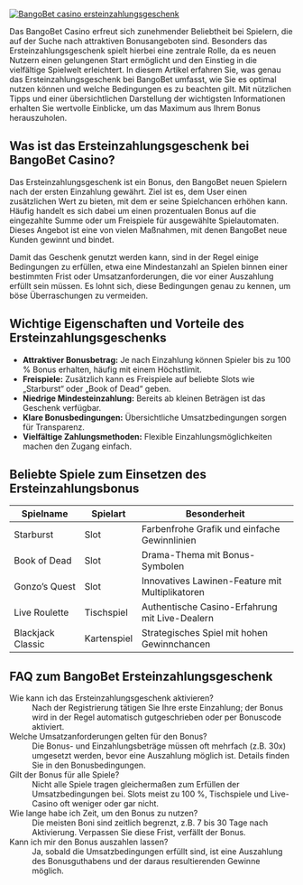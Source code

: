[![BangoBet casino ersteinzahlungsgeschenk](https://123-caf.pages.dev/gitsignup.png)](https://vrmoo.ru/Bt82HjjY)

<p>Das BangoBet Casino erfreut sich zunehmender Beliebtheit bei Spielern, die auf der Suche nach attraktiven Bonusangeboten sind. Besonders das Ersteinzahlungsgeschenk spielt hierbei eine zentrale Rolle, da es neuen Nutzern einen gelungenen Start ermöglicht und den Einstieg in die vielfältige Spielwelt erleichtert. In diesem Artikel erfahren Sie, was genau das Ersteinzahlungsgeschenk bei BangoBet umfasst, wie Sie es optimal nutzen können und welche Bedingungen es zu beachten gilt. Mit nützlichen Tipps und einer übersichtlichen Darstellung der wichtigsten Informationen erhalten Sie wertvolle Einblicke, um das Maximum aus Ihrem Bonus herauszuholen.</p>  <h2>Was ist das Ersteinzahlungsgeschenk bei BangoBet Casino?</h2> <p>Das Ersteinzahlungsgeschenk ist ein Bonus, den BangoBet neuen Spielern nach der ersten Einzahlung gewährt. Ziel ist es, dem User einen zusätzlichen Wert zu bieten, mit dem er seine Spielchancen erhöhen kann. Häufig handelt es sich dabei um einen prozentualen Bonus auf die eingezahlte Summe oder um Freispiele für ausgewählte Spielautomaten. Dieses Angebot ist eine von vielen Maßnahmen, mit denen BangoBet neue Kunden gewinnt und bindet.</p> <p>Damit das Geschenk genutzt werden kann, sind in der Regel einige Bedingungen zu erfüllen, etwa eine Mindestanzahl an Spielen binnen einer bestimmten Frist oder Umsatzanforderungen, die vor einer Auszahlung erfüllt sein müssen. Es lohnt sich, diese Bedingungen genau zu kennen, um böse Überraschungen zu vermeiden.</p>  <h2>Wichtige Eigenschaften und Vorteile des Ersteinzahlungsgeschenks</h2> <ul>   <li><strong>Attraktiver Bonusbetrag:</strong> Je nach Einzahlung können Spieler bis zu 100 % Bonus erhalten, häufig mit einem Höchstlimit.</li>   <li><strong>Freispiele:</strong> Zusätzlich kann es Freispiele auf beliebte Slots wie „Starburst“ oder „Book of Dead“ geben.</li>   <li><strong>Niedrige Mindesteinzahlung:</strong> Bereits ab kleinen Beträgen ist das Geschenk verfügbar.</li>   <li><strong>Klare Bonusbedingungen:</strong> Übersichtliche Umsatzbedingungen sorgen für Transparenz.</li>   <li><strong>Vielfältige Zahlungsmethoden:</strong> Flexible Einzahlungsmöglichkeiten machen den Zugang einfach.</li> </ul>  <h2>Beliebte Spiele zum Einsetzen des Ersteinzahlungsbonus</h2> <table>   <thead>     <tr>       <th>Spielname</th>       <th>Spielart</th>       <th>Besonderheit</th>     </tr>   </thead>   <tbody>     <tr>       <td>Starburst</td>       <td>Slot</td>       <td>Farbenfrohe Grafik und einfache Gewinnlinien</td>     </tr>     <tr>       <td>Book of Dead</td>       <td>Slot</td>       <td>Drama-Thema mit Bonus-Symbolen</td>     </tr>     <tr>       <td>Gonzo’s Quest</td>       <td>Slot</td>       <td>Innovatives Lawinen-Feature mit Multiplikatoren</td>     </tr>     <tr>       <td>Live Roulette</td>       <td>Tischspiel</td>       <td>Authentische Casino-Erfahrung mit Live-Dealern</td>     </tr>     <tr>       <td>Blackjack Classic</td>       <td>Kartenspiel</td>       <td>Strategisches Spiel mit hohen Gewinnchancen</td>     </tr>   </tbody> </table>  <h2>FAQ zum BangoBet Ersteinzahlungsgeschenk</h2> <dl>   <dt>Wie kann ich das Ersteinzahlungsgeschenk aktivieren?</dt>   <dd>Nach der Registrierung tätigen Sie Ihre erste Einzahlung; der Bonus wird in der Regel automatisch gutgeschrieben oder per Bonuscode aktiviert.</dd>    <dt>Welche Umsatzanforderungen gelten für den Bonus?</dt>   <dd>Die Bonus- und Einzahlungsbeträge müssen oft mehrfach (z.B. 30x) umgesetzt werden, bevor eine Auszahlung möglich ist. Details finden Sie in den Bonusbedingungen.</dd>    <dt>Gilt der Bonus für alle Spiele?</dt>   <dd>Nicht alle Spiele tragen gleichermaßen zum Erfüllen der Umsatzbedingungen bei. Slots meist zu 100 %, Tischspiele und Live-Casino oft weniger oder gar nicht.</dd>    <dt>Wie lange habe ich Zeit, um den Bonus zu nutzen?</dt>   <dd>Die meisten Boni sind zeitlich begrenzt, z.B. 7 bis 30 Tage nach Aktivierung. Verpassen Sie diese Frist, verfällt der Bonus.</dd>    <dt>Kann ich mir den Bonus auszahlen lassen?</dt>   <dd>Ja, sobald die Umsatzbedingungen erfüllt sind, ist eine Auszahlung des Bonusguthabens und der daraus resultierenden Gewinne möglich.</dd> </dl>